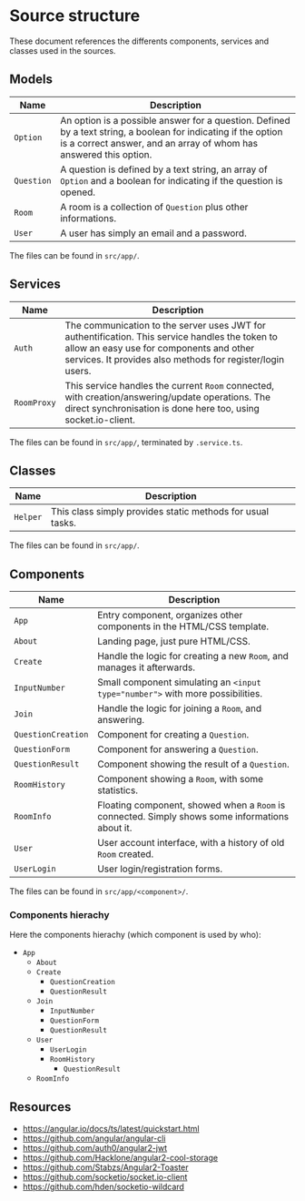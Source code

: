 # Source structure

These document references the differents components, services and classes used in the sources.

## Models

| Name | Description |
| ---- | ----------- |
| `Option` | An option is a possible answer for a question. Defined by a text string, a boolean for indicating if the option is a correct answer, and an array of whom has answered this option. |
| `Question` | A question is defined by a text string, an array of `Option` and a boolean for indicating if the question is opened. |
| `Room` | A room is a collection of `Question` plus other informations. |
| `User` | A user has simply an email and a password. |

The files can be found in `src/app/`.

## Services

| Name | Description |
| ---- | ----------- |
| `Auth` | The communication to the server uses JWT for authentification. This service handles the token to allow an easy use for components and other services. It provides also methods for register/login users. |
| `RoomProxy` | This service handles the current `Room` connected, with creation/answering/update operations. The direct synchronisation is done here too, using socket.io-client. |

The files can be found in `src/app/`, terminated by `.service.ts`.

## Classes

| Name | Description |
| ---- | ----------- |
| `Helper` | This class simply provides static methods for usual tasks. |

The files can be found in `src/app/`.

## Components

| Name | Description |
| ---- | ----------- |
| `App` | Entry component, organizes other components in the HTML/CSS template. |
| `About` | Landing page, just pure HTML/CSS. |
| `Create` | Handle the logic for creating a new `Room`, and manages it afterwards. |
| `InputNumber` | Small component simulating an `<input type="number">` with more possibilities. |
| `Join` | Handle the logic for joining a `Room`, and answering. |
| `QuestionCreation` | Component for creating a `Question`. |
| `QuestionForm` | Component for answering a `Question`. |
| `QuestionResult` | Component showing the result of a `Question`. |
| `RoomHistory` | Component showing a `Room`, with some statistics. |
| `RoomInfo` | Floating component, showed when a `Room` is connected. Simply shows some informations about it. |
| `User` | User account interface, with a history of old `Room` created. |
| `UserLogin` | User login/registration forms. |

The files can be found in `src/app/<component>/`.

### Components hierachy

Here the components hierachy (which component is used by who):

- `App`
  - `About`
  - `Create`
    - `QuestionCreation`
    - `QuestionResult`
  - `Join`
    - `InputNumber`
    - `QuestionForm`
    - `QuestionResult`
  - `User`
    - `UserLogin`
    - `RoomHistory`
      - `QuestionResult`
  - `RoomInfo`

## Resources

- https://angular.io/docs/ts/latest/quickstart.html
- https://github.com/angular/angular-cli
- https://github.com/auth0/angular2-jwt
- https://github.com/Hacklone/angular2-cool-storage
- https://github.com/Stabzs/Angular2-Toaster
- https://github.com/socketio/socket.io-client
- https://github.com/hden/socketio-wildcard
